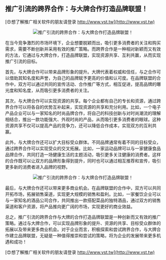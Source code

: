 ## **推广引流的跨界合作：与大牌合作打造品牌联盟！**

[😍想了解推广相关软件的朋友请登录 http://www.vst.tw](http://www.vst.tw)

 <center><img src="https://vst.tw/MP4/tuiguang/png/1.png" alt="推广引流的跨界合作：与大牌合作打造品牌联盟！"></center>

在当今竞争激烈的市场环境下，企业想要脱颖而出，吸引更多消费者的关注和购买需求，需要不断创新并采用有效的推广策略。而跨界合作是一种相对新颖而又有效的方法，它通过与大牌合作，打造品牌联盟，实现资源共享、互利共赢，从而实现推广引流的目标。

首先，与大牌合作可以带来品牌形象的提升。大牌代表着权威和信任，与之合作可以借助其知名度和声誉，为自己的品牌赋予更高的价值和认可度。在品牌联盟的合作中，双方可以通过共同的宣传活动、合作推广等方式，相互促进，提高品牌的曝光度和知名度，从而吸引更多消费者的关注。

其次，与大牌合作可以实现资源的共享。每个企业都有自己的专长和资源，通过跨界合作可以将各自的优势互补起来，实现资源的共享和充分利用。比如，一个电子产品企业可以与一家知名的时尚品牌合作，将自己的科技创新与对时尚潮流的理解相结合，推出一款功能强大、外观时尚的产品，从而吸引更多消费者的眼球。这种资源共享不仅可以提高产品的竞争力，还可以降低合作成本，实现双方的互利共赢。

此外，与大牌合作还可以扩大目标受众群体。不同品牌通常有着不同的目标受众，通过跨界合作可以实现受众的交叉拓展。比如，一家运动品牌可以与一家健康食品品牌合作，共同打造一场健康生活的主题活动，吸引更多关注健康的消费者。这样的合作既可以让双方的品牌形象得到提升，同时也可以通过相互推荐和宣传，吸引更多新的消费者进入品牌的视野。

 <center><img src="https://vst.tw/MP4/tuiguang/png/4.png" alt="推广引流的跨界合作：与大牌合作打造品牌联盟！"></center>

最后，与大牌合作还可以带来更多商业机会。在品牌联盟的合作中，双方可以共同开拓市场，拓展销售渠道，实现更大规模的销售和盈利。比如，一家餐饮企业可以与一家知名的酒品公司合作，共同推出一款搭配菜品的独特酒品，通过双方的销售渠道和客户资源，将产品推向更广阔的市场，实现更好的商业效益。

总之，推广引流的跨界合作与大牌的合作打造品牌联盟是一种创新而又有效的推广策略。通过与大牌合作，可以实现品牌形象的提升、资源的共享、目标受众群体的拓展以及带来更多商业机会。对于企业而言，积极探索和尝试跨界合作，与大牌合作建立品牌联盟，无疑是一种值得推崇和尝试的策略，将为企业的发展带来更多机遇和成功！

[😍想了解推广相关软件的朋友请登录 http://www.vst.tw](http://www.vst.tw)



